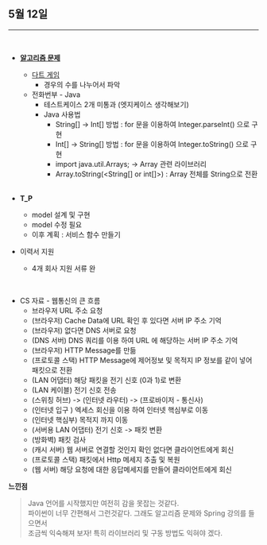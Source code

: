## 5월 12일

***

<br>

* __[알고리즘 문제](https://github.com/CureLatte/Bae_joonHub.git)__
  * [다트 게임](https://github.com/CureLatte/Bae_joonHub/tree/main/%ED%94%84%EB%A1%9C%EA%B7%B8%EB%9E%98%EB%A8%B8%EC%8A%A4/lv1/17682.%E2%80%85%EF%BC%BB1%EC%B0%A8%EF%BC%BD%E2%80%85%EB%8B%A4%ED%8A%B8%E2%80%85%EA%B2%8C%EC%9E%84)
    * 경우의 수를 나누어서 파악 
  * 전화번부 - Java
    * 테스트케이스 2개 미통과 (엣지케이스 생각해보기)
    * Java 사용법
      * String[] -> Int[] 방법 : for 문을 이용하여 Integer.parseInt() 으로 구현
      * Int[] -> String[] 방법 : for 문을 이용하여 Integer.toString() 으로 구현
      * import java.util.Arrays; -> Array 관련 라이브러리 
      * Array.toString(<String[] or int[]>) : Array 전체를 String으로 전환

  <br>
    
* __T_P__
  * model 설계 및 구현
  * model 수정 필요 
  * 이후 계획 : 서비스 함수 만들기 
  
* 이력서 지원
  * 4개 회사 지원 서류 완
  
<br>

* CS 자료 - 웹통신의 큰 흐름
  * 브라우저 URL 주소 요청
  * (브라우저) Cache Data에 URL 확인 후 있다면 서버 IP 주소 기억
  * (브라우저) 없다면 DNS 서버로 요청
  * (DNS 서버) DNS 쿼리를 이용 하여 URL 에 해당하는 서버 IP 주소 기억
  * (브라우저) HTTP Message를 만듦
  * (프로토콜 스택) HTTP Message에 제어정보 및 목적지 IP 정보를 같이 넣어 패킷으로 전환
  * (LAN 어댑터) 해당 패킷을 전기 신호 (0과 1)로 변환
  * (LAN 케이블) 전기 신호 전송
  * (스위칭 허브) -> (인터넷 라우터) -> (프로바이저 - 통신사)
  * (인터넷 입구 ) 엑세스 회신을 이용 하여 인터넷 핵심부로 이동
  * (인터넷 핵심부) 목적지 까지 이동 
  * (서버용 LAN 어댑터) 전기 신호 -> 패킷 변환
  * (방화벽) 패킷 검사 
  * (캐시 서버) 웹 서버로 연결할 것인지 확인 없다면 클라이언트에게 회신
  * (프로토콜 스택) 패킷에서 Http 메세지 추출 및 복원 
  * (웹 서버) 해당 요청에 대한 응답메세지를 만들어 클라이언트에게 회신


__느낀점__
> Java 언어를 시작했지만 여전히 감을 못잡는 것같다.   
> 파이썬이 너무 간편해서 그런것같다. 그래도 알고리즘 문제와 Spring 강의를 들으면서   
> 조금씩 익숙해져 보자! 특히 라이브러리 및 구동 방법도 익혀야 겠다.   
